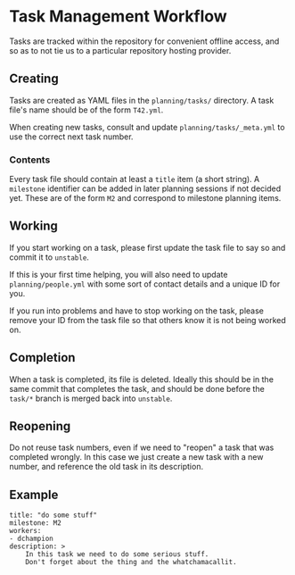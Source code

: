 # Task Management Workflow

Tasks are tracked within the repository for convenient offline access, and so as to not tie us to a particular repository hosting provider.

## Creating
Tasks are created as YAML files in the `planning/tasks/` directory.  A task file's name should be of the form `T42.yml`.

When creating new tasks, consult and update `planning/tasks/_meta.yml` to use the correct next task number.

### Contents
Every task file should contain at least a `title` item (a short string).
A `milestone` identifier can be added in later planning sessions if not decided yet.  These are of the form `M2` and correspond to milestone planning items.

## Working
If you start working on a task, please first update the task file to say so and commit it to `unstable`.

If this is your first time helping, you will also need to update `planning/people.yml` with some sort of contact details and a unique ID for you.

If you run into problems and have to stop working on the task, please remove your ID from the task file so that others know it is not being worked on.

## Completion
When a task is completed, its file is deleted.  Ideally this should be in the same commit that completes the task, and should be done before the `task/*` branch is merged back into `unstable`.

## Reopening
Do not reuse task numbers, even if we need to "reopen" a task that was completed wrongly.  In this case we just create a new task with a new number, and reference the old task in its description.

## Example
    title: "do some stuff"
    milestone: M2
    workers:
    - dchampion
    description: >
        In this task we need to do some serious stuff.
        Don't forget about the thing and the whatchamacallit.
